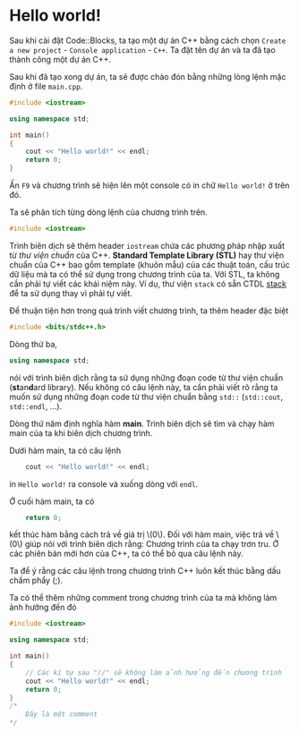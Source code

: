 # Hello world!

Sau khi cài đặt Code::Blocks, ta tạo một dự án C++ bằng cách chọn `Create a new project` - `Console application` - `C++`. Ta đặt tên dự án và ta đã tạo thành công một dự án C++.

Sau khi đã tạo xong dự án, ta sẽ được chào đón bằng những lòng lệnh mặc định ở file `main.cpp`.

```C++
#include <iostream>

using namespace std;

int main()
{
    cout << "Hello world!" << endl;
    return 0;
}
```

Ấn `F9` và chương trình sẽ hiện lên một console có in chữ `Hello world!` ở trên đó.

Ta sẽ phân tích từng dòng lệnh của chương trình trên.

```C++
#include <iostream>
```

Trình biên dịch sẽ thêm header `iostream` chứa các phương pháp nhập xuất từ *thư viện chuẩn* của C++. **Standard Template Library (STL)** hay thư viện chuẩn của C++ bao gồm template (khuôn mẫu) của các thuật toán, cấu trúc dữ liệu mà ta có thể sử dụng trong chương trình của ta. Với STL, ta không cần phải tự viết các khái niệm này. Ví dụ, thư viện `stack` có sẵn CTDL [stack](../data-structures/stack.md) để ta sử dụng thay vì phải tự viết.

Để thuận tiện hơn trong quá trình viết chương trình, ta thêm header đặc biệt

```C++
#include <bits/stdc++.h>
```

Dòng thứ ba,

```C++
using namespace std;
```

nói với trình biên dịch rằng ta sử dụng những đoạn code từ thư viện chuẩn (**st**an**d**ard library). Nếu không có câu lệnh này, ta cần phải viết rõ rằng ta muốn sử dụng những đoạn code từ thư viện chuẩn bằng `std::` (`std::cout`, `std::endl`, ...).

Dòng thứ năm định nghĩa hàm **main**. Trình biên dịch sẽ tìm và chạy hàm main của ta khi biên dịch chương trình. 

Dưới hàm main, ta có câu lệnh

```C++
    cout << "Hello world!" << endl;
```

in `Hello world!` ra console và xuống dòng với `endl`.

Ở cuối hàm main, ta có 

```C++
	return 0;
```

kết thúc hàm bằng cách trả về giá trị \\(0\\). Đối với hàm main, việc trả về \\(0\\) giúp nói với trình biên dịch rằng: Chương trình của ta chạy trơn tru. Ở các phiên bản mới hơn của C++, ta có thể bỏ qua câu lệnh này.

Ta để ý rằng các câu lệnh trong chương trình C++ luôn kết thúc bằng dấu chấm phẩy (;).

Ta có thể thêm những comment trong chương trình của ta mà không làm ảnh hưởng đến đó

```C++
#include <iostream>

using namespace std;

int main()
{
    // Các kí tự sau "//" sẽ không làm ảnh hưởng đến chương trình
    cout << "Hello world!" << endl;
    return 0;
}
/*
    Đây là một comment
*/
```